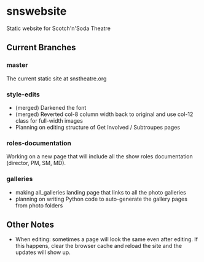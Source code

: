 # snswebsite
Static website for Scotch'n'Soda Theatre

## Current Branches

### master
The current static site at snstheatre.org

### style-edits
- (merged) Darkened the font
- (merged) Reverted col-8 column width back to original and use col-12 class for full-width images
- Planning on editing structure of Get Involved / Subtroupes pages

### roles-documentation
Working on a new page that will include all the show roles documentation (director, PM, SM, MD).

### galleries
- making all_galleries landing page that links to all the photo galleries
- planning on writing Python code to auto-generate the gallery pages from photo folders

## Other Notes
- When editing: sometimes a page will look the same even after editing. If this happens, clear the browser cache and reload the site and the updates will show up.
